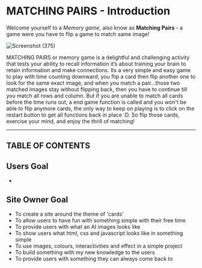 # **MATCHING PAIRS - Introduction**

Welcome yourself to a *Memory game*, also know as **Matching Pairs** - a game were you have to flip a game to match same image!

![Screenshot (375)](https://github.com/Elvisthegreat/Rock-paper-scissors/assets/141064225/e9eb6267-6501-4690-999b-ed926f62020a)

MATCHING PAIRS or memory game is a delightful and challenging activity that tests your ability to recall information it’s about training your brain to retain information and make connections. Its a very simple and easy game to play with time counting downward, you flip a card then flip another one to look for the same exact image, and when you match a pair...those two matched images stay without flipping back, then you have to continue till you match all rows and column. But if you are unable to match all cards before the time runs out, a end game function is called and you won't be able to flip anymore cards, the only way to keep on playing is to click on the restart button to get all functions back in place :D. So flip those cards, exercise your mind, and enjoy the thrill of matching!

<hr>

## **TABLE OF CONTENTS**

## **Users Goal**

- 

## **Site Owner Goal**

- To create a site around the theme of 'cards'
- To allow users to have fun with something simple with their free time
- To provide users with what an AI images looks like
- To show users what html, css and javascript looks like in something simple
- To use images, colours, interactivities and effect in a simple project
- To build something with my new knowledge to the users
- To provide users with something they can always come back to